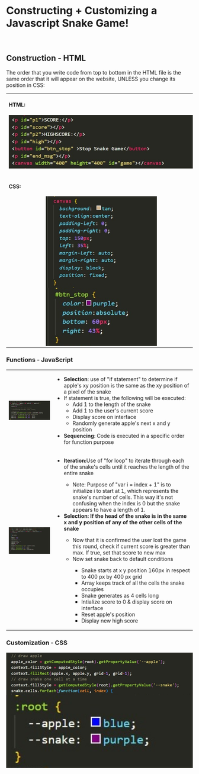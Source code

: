 <html>
    <head>
    <link rel="stylesheet" href="snake.css">
    </head>
    <body>
    <div>
        <br>
        <h1>Constructing + Customizing a Javascript Snake Game!</h1>
        <br>
        <h2>Construction - HTML</h2>
        <p>The order that you write code from top to bottom in the HTML file is the same order that it will appear on the website, UNLESS you change its position in CSS:
        <br>
        <table>
            <tr>
                <td>
                    <h4>HTML:</h4>
                    <div style="margin: 0 auto; width: 500px">
                    <img src="images/snakelesson1.jpg" style=" width: 500px;" align="top|center">
                    </div>
                    <br>
                    <h4>CSS:</h4>
                    <div style="margin: 0px auto; width: 300px">
                    <img src="images/snakelesson3.jpg" style=" width: 300px; text-align: center;" align="center">
                    </div>
                    <div style="margin: 0px auto; width: 300px">
                    <img src="images/snakelesson7.jpg" style=" width: 300px; text-align: center;" align="center">
                    </div>
                </td>
                <td>
                    <p style="text-align: center; font-weight:bolder; font-size: 50px; padding: 10px;"> &#8680;</p>
                </td>
                <td>
                    <img src="images/snakelesson2.jpg" style=" width: 750px; padding-right: 75px; padding-top: 0px;" align="right">
                </td>
            </tr>
        </table>
        </p>
        <h3>Functions - JavaScript</h3>
        <p>
        <table>
            <tr>
                <td>
                    <div>
                    <img src="images/snakelesson5.jpg" style=" width: 600px; text-align: center;" align="center">
                    </div>
                </td>
                <td>
                    <ul>
                    <li><b>Selection</b>: use of "if statement" to determine if apple's xy position is the same as the xy position of a pixel of the snake</li>
                    <li>If statement is true, the following will be executed:
                        <ul>
                            <li>Add 1 to the length of the snake</li>
                            <li>Add 1 to the user's current score</li>
                            <li>Display score on interface</li> 
                            <li>Randomly generate apple's next x and y position</li> 
                        </ul> 
                    </li>
                    <li><b>Sequencing</b>: Code is executed in a specific order for function purpose</li>
                    </ul>
                </td>
            </tr>
            <tr>
                <td>
                <div>
                <img src="images/snakelesson6.jpg" style=" width: 600px; text-align: center;" align="center">
                </div>
                </td>
                <td>
                    <ul>
                        <li><b>Iteration:</b>Use of "for loop" to iterate through each of the snake's cells until it reaches the length of the entire snake</li>
                            <ul>
                                <li>Note: Purpose of "var i = index + 1" is to initialize i to start at 1, which represents the snake's number of cells. This way it's not confusing when the index is 0 but the snake appears to have a length of 1.</li>
                            </ul>
                        <li><b>Selection: If the head of the snake is in the same x and y position of any of the other cells of the snake</b></li>
                            <ul>
                                <li>Now that it is confirmed the user lost the game this round, check if current score is greater than max. If true, set that score to new max</li>
                                <li>Now set snake back to default conditions</li>
                                    <ul>
                                        <li>Snake starts at x y position 160px in respect to 400 px by 400 px grid</li>
                                        <li>Array keeps track of all the cells the snake occupies</li>
                                        <li>Snake generates as 4 cells long</li>
                                        <li>Intialize score to 0 & display score on interface</li>
                                        <li>Reset apple's position</li>
                                        <li>Display new high score</li>
                                    </ul>
                            </ul>
                    </ul>
                </td>
            </tr>
        </table>
        </p>
        <!-- Add Button -->
        <h3>Customization - CSS</h3>
        <p>
        <div>
        <img src="images/snakelesson4.jpg" style=" width: 600px; text-align: center;" align="center">
        </div>
        <div>
        <img src="images/snakelesson8.jpg" style=" width: 600px; text-align: center;" align="center">
        </div>
        </p>
    </div>
</html>